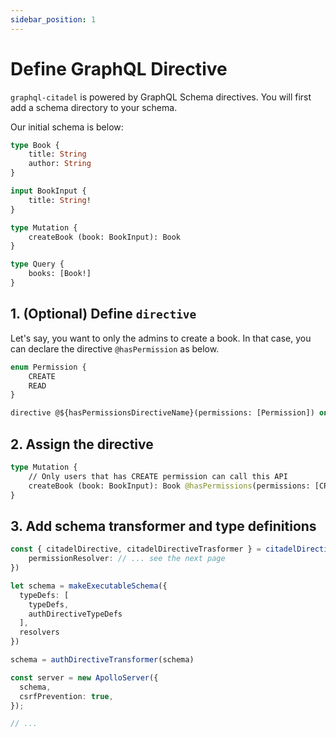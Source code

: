 ```yaml
---
sidebar_position: 1
---
```


# Define GraphQL Directive

`graphql-citadel` is powered by GraphQL Schema directives. You will first add a schema directory to your schema.

Our initial schema is below:

```graphql
type Book {
    title: String
    author: String
}

input BookInput {
    title: String!
}

type Mutation {
    createBook (book: BookInput): Book
}

type Query {
    books: [Book!]
}
```

## 1. (Optional) Define `directive`

Let's say, you want to only the admins to create a book. In that case, you can declare the directive `@hasPermission` as below.

```graphql
enum Permission {
    CREATE
    READ
}

directive @${hasPermissionsDirectiveName}(permissions: [Permission]) on FIELD_DEFINITION
```

## 2. Assign the directive

```graphql
type Mutation {
    // Only users that has CREATE permission can call this API
    createBook (book: BookInput): Book @hasPermissions(permissions: [CREATE])
}
```

## 3. Add schema transformer and type definitions

```typescript
const { citadelDirective, citadelDirectiveTrasformer } = citadelDirective({
    permissionResolver: // ... see the next page
})

let schema = makeExecutableSchema({
  typeDefs: [
    typeDefs,
    authDirectiveTypeDefs
  ],
  resolvers
})

schema = authDirectiveTransformer(schema)

const server = new ApolloServer({
  schema,
  csrfPrevention: true,
});

// ...
```
